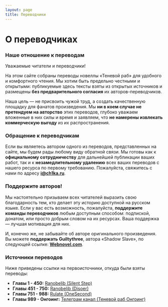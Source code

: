 ```yaml
---
layout: page
title: Переводчики
---
```


# О переводчиках

### Наше отношение к переводам
Уважаемые читатели и переводчики!

На этом сайте собраны переводы новеллы «Теневой раб» для удобного и комфортного чтения. Мы хотим быть предельно честными и открытыми: публикуемые здесь тексты взяты из открытых источников и размещены **без предварительного согласия** их авторов-переводчиков.

Наша цель — не присвоить чужой труд, а создать качественную площадку для фанатов произведения. Мы **ни в коем случае не претендуем на авторство** этих переводов, глубоко уважаем вложенные в них силы и время и заявляем, что **не намерены извлекать коммерческую выгоду** из их распространения.

### Обращение к переводчикам
Если вы являетесь автором одного из переводов, представленных на сайте, мы будем рады любому виду обратной связи. Мы готовы как к **официальному сотрудничеству** для дальнейшей публикации ваших работ, так и к **незамедлительному удалению** всех ваших переводов с нашего ресурса по первому требованию. Пожалуйста, свяжитесь с нами по адресу **i@ch1ka.ru**.

### Поддержите авторов!
Мы настоятельно призываем всех читателей выразить свою благодарность тем, кто делает эту историю доступной на русском языке. Если у вас есть возможность, пожалуйста, **поддержите команды переводчиков** любым доступным способом: подпиской, донатом, или просто добрым словом на их ресурсах. Ваша поддержка — лучшая мотивация для них.

И, конечно же, не забывайте об авторе оригинального произведения. Вы можете **поддержать Guiltythree**, автора «Shadow Slave», по следующей ссылке: **[Webnovel.com](https://www.webnovel.com/book/shadow-slave_22196546206090805)**.

### Источники переводов
Ниже приведены ссылки на первоисточники, откуда были взяты переводы:

- **Главы 1 - 450:** [Ranobelib (Silent Step)](https://ranobelib.me/ru/team/37195--silent-step)
- **Главы 451 - 750:** [Ranobelib (Disoer)](https://ranobelib.me/ru/team/32239--disoer)
- **Главы 751 - 988:** [Rulate (OneSecond)](https://tl.rulate.ru/team/2314)
- **Главы 989 - Онгоинг:** [Телеграм канал (Теневой раб Онгоинг)](https://t.me/shad0wslave)

